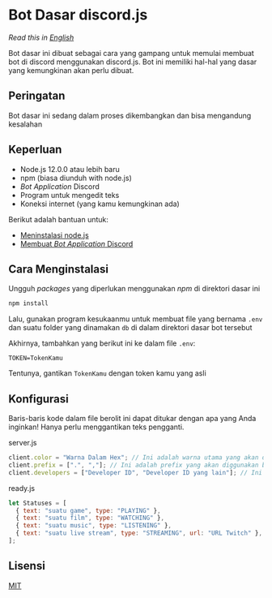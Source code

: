 # Bot Dasar discord.js

_Read this in [English](README.md)_

Bot dasar ini dibuat sebagai cara yang gampang untuk memulai membuat bot di discord menggunakan discord.js. Bot ini memiliki hal-hal yang dasar yang kemungkinan akan perlu dibuat.

## Peringatan

Bot dasar ini sedang dalam proses dikembangkan dan bisa mengandung kesalahan

## Keperluan

- Node.js 12.0.0 atau lebih baru
- npm (biasa diunduh with node.js)
- _Bot Application_ Discord
- Program untuk mengedit teks
- Koneksi internet (yang kamu kemungkinan ada)

Berikut adalah bantuan untuk:

- [Meninstalasi node.js](https://discordjs.guide/preparations/#installing-node-js)
- [Membuat _Bot Application_ Discord](https://discordjs.guide/preparations/setting-up-a-bot-application.html#creating-your-bot)

## Cara Menginstalasi

Ungguh _packages_ yang diperlukan menggunakan _npm_ di direktori dasar ini

```bash
npm install
```

Lalu, gunakan program kesukaanmu untuk membuat file yang bernama `.env` dan suatu folder yang dinamakan `db` di dalam direktori dasar bot tersebut

Akhirnya, tambahkan yang berikut ini ke dalam file `.env`:

```
TOKEN=TokenKamu
```

Tentunya, gantikan `TokenKamu` dengan token kamu yang asli

## Konfigurasi

Baris-baris kode dalam file berolit ini dapat ditukar dengan apa yang Anda inginkan!
Hanya perlu menggantikan teks pengganti.

server.js

```javascript
client.color = "Warna Dalam Hex"; // Ini adalah warna utama yang akan diggunakan bot kamu. Gunakanlah hex untuk memilih warnanya. Contoh warna hex adalah #FF6464
client.prefix = [".", ","]; // Ini adalah prefix yang akan diggunakan bot kamu
client.developers = ["Developer ID", "Developer ID yang lain"]; // Ini adalah ID yang dimiliki developer bot kamu
```

ready.js

```javascript
let Statuses = [
  { text: "suatu game", type: "PLAYING" },
  { text: "suatu film", type: "WATCHING" },
  { text: "suatu music", type: "LISTENING" },
  { text: "suatu live stream", type: "STREAMING", url: "URL Twitch" },
];
```

## Lisensi

[MIT](https://github.com/Sup3rFire/djs-template/blob/master/LICENSE)
